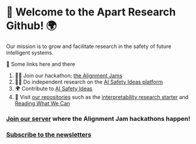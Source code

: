 # 🥳 Welcome to the Apart Research Github!  🌍
Our mission is to grow and facilitate research in the safety of future intelligent systems.

📃 Some links here and there
1. 👩‍💻 Join our hackathon; [the Alignment Jams](https://alignmentjam.com/)
2. 🙋‍♀️ Do independent research on the [AI Safety Ideas platform](https://aisafetyideas.com/) 
3. 🌍 Contribute to [AI Safety Ideas](https://github.com/apartresearch/aisafetyideas)
4. 🔗 Visit [our repositories](https://github.com/orgs/apartresearch/repositories) such as the [interpretability research starter](https://github.com/apartresearch/interpretability-starter) and [Reading What We Can](https://github.com/apartresearch/interpretability-starter)

### [Join our server](https://alignmentjam.com) where the Alignment Jam hackathons happen!

### [Subscribe to the newsletters](https://news.apartresearch.com)
